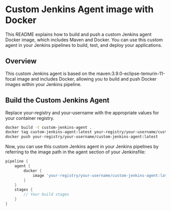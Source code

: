 # Custom Jenkins Agent image with Docker

This README explains how to build and push a custom Jenkins agent Docker image, which includes Maven and Docker. You can use this custom agent in your Jenkins pipelines to build, test, and deploy your applications.

## Overview

This custom Jenkins agent is based on the maven:3.9.0-eclipse-temurin-11-focal image and includes Docker, allowing you to build and push Docker images within your Jenkins pipeline.

## Build the Custom Jenkins Agent

Replace your-registry and your-username with the appropriate values for your container registry.

```bash
docker build -t custom-jenkins-agent .
docker tag custom-jenkins-agent:latest your-registry/your-username/custom-jenkins-agent:latest
docker push your-registry/your-username/custom-jenkins-agent:latest
```

Now, you can use this custom Jenkins agent in your Jenkins pipelines by referring to the image path in the agent section of your Jenkinsfile:

```groovy
pipeline {
    agent {
        docker {
            image 'your-registry/your-username/custom-jenkins-agent:latest'
        }
    }
    stages {
        // Your build stages
    }
}
```